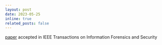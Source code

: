 ```yaml
---
layout: post
date: 2023-05-25
inline: true
related_posts: false
---
```


[paper](https://ieeexplore.ieee.org/document/10097553) accepted in IEEE Transactions on Information Forensics and Security
